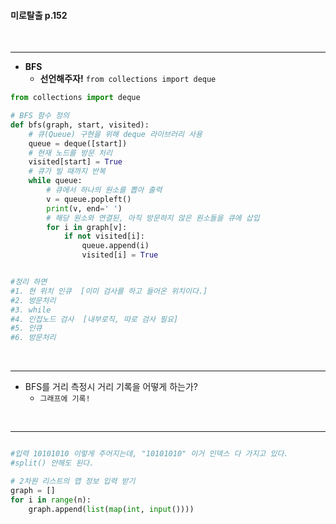#### 미로탈출 p.152
<br><hr>

+ **BFS**
  + **선언해주자!** `from collections import deque` 
```python
from collections import deque 

# BFS 함수 정의
def bfs(graph, start, visited):
    # 큐(Queue) 구현을 위해 deque 라이브러리 사용
    queue = deque([start])
    # 현재 노드를 방문 처리
    visited[start] = True
    # 큐가 빌 때까지 반복
    while queue:
        # 큐에서 하나의 원소를 뽑아 출력
        v = queue.popleft()
        print(v, end=' ')
        # 해당 원소와 연결된, 아직 방문하지 않은 원소들을 큐에 삽입
        for i in graph[v]:
            if not visited[i]:
                queue.append(i)
                visited[i] = True


#정리 하면
#1. 현 위치 인큐  [이미 검사를 하고 들어온 위치이다.]
#2. 방문처리
#3. while
#4. 인접노드 검사  [내부로직, 따로 검사 필요]
#5. 인큐
#6. 방문처리
```

<br><hr>

+ BFS를 거리 측정시 거리 기록을 어떻게 하는가? 
  + `그래프에 기록!`

<br><hr>

```python

#입력 10101010 이렇게 주어지는데, "10101010" 이거 인덱스 다 가지고 있다.
#split() 안해도 된다.

# 2차원 리스트의 맵 정보 입력 받기
graph = []
for i in range(n):
    graph.append(list(map(int, input())))
```